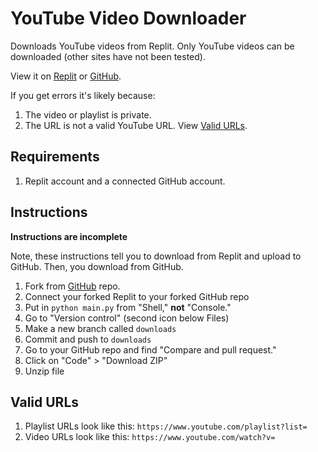 # YouTube Video Downloader
Downloads YouTube videos from Replit. Only YouTube videos can be downloaded (other sites have not been tested).

View it on [Replit](https://replit.com/@Vomet/YouTube-Video-Downloader) or [GitHub](https://github.com/Vomet/YouTube-Video-Downloader).

If you get errors it's likely because:

  1. The video or playlist is private.
  2. The URL is not a valid YouTube URL. View [Valid URLs](#Valid-URLs).

## Requirements
1. Replit account and a connected GitHub account.

## Instructions
**Instructions are incomplete**

Note, these instructions tell you to download from Replit and upload to GitHub. Then, you download from GitHub.

  1. Fork from [GitHub](https://github.com/Vomet/YouTube-Video-Downloader) repo.
  2. Connect your forked Replit to your forked GitHub repo
  3. Put in `python main.py` from "Shell," **not** "Console."
  4. Go to "Version control" (second icon below Files)
  5. Make a new branch called `downloads`
  6. Commit and push to `downloads`
  7. Go to your GitHub repo and find "Compare and pull request."
  8. Click on "Code" > "Download ZIP"
  9. Unzip file

## Valid URLs
1. Playlist URLs look like this: `https://www.youtube.com/playlist?list=`
2. Video URLs look like this: `https://www.youtube.com/watch?v=`